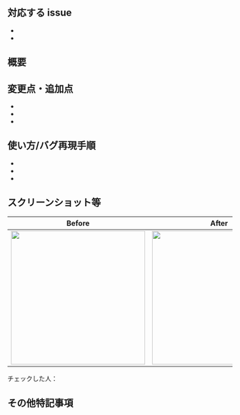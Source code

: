 ## 対応する issue

-
-

## 概要

## 変更点・追加点

-
-
-

## 使い方/バグ再現手順

-
-
-

## スクリーンショット等

|           Before           |           After            |
| :------------------------: | :------------------------: |
| <img src="" width="300" /> | <img src="" width="300" /> |

チェックした人：

## その他特記事項
